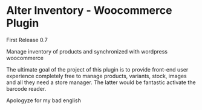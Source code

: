 Alter Inventory - Woocommerce Plugin
===============

First Release 0.7

Manage inventory of products and synchronized with wordpress woocommerce 

The ultimate goal of the project of this plugin is to provide front-end user experience completely free to manage products, variants, stock, images and all they need a store manager. The latter would be fantastic activate the barcode reader. 

Apologyze for my bad english
